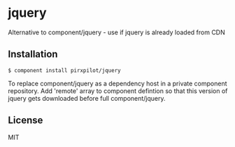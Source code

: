 
# jquery

  Alternative to component/jquery - use if jquery is already loaded from CDN

## Installation

    $ component install pirxpilot/jquery

To replace component/jquery as a dependency host in a private component
repository.  Add 'remote' array to component defintion so that this version of
jquery gets downloaded before full component/jquery.


## License

  MIT
